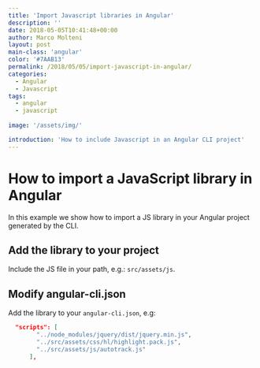 ```yaml
---
title: 'Import Javascript libraries in Angular'
description: ''
date: 2018-05-05T10:41:48+00:00
author: Marco Molteni
layout: post
main-class: 'angular'
color: '#7AAB13'
permalink: /2018/05/05/import-javascript-in-angular/
categories:
  - Angular
  - Javascript
tags:
  - angular
  - javascript
 
image: '/assets/img/'

introduction: 'How to include Javascript in an Angular CLI project'
---
```


# How to import a JavaScript library in Angular

In this example we show how to import a JS library in your Angular project generated by the CLI.

## Add the library to your project

Include the JS file in your path, e.g.: `src/assets/js`.

## Modify angular-cli.json

Add the library to your `angular-cli.json`, e.g:
```json
  "scripts": [
        "../node_modules/jquery/dist/jquery.min.js",
        "../src/assets/css/hl/highlight.pack.js",
        "../src/assets/js/autotrack.js"
      ],
```